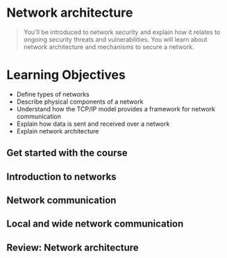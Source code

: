 # Network architecture
> You'll be introduced to network security and explain how it relates to ongoing security threats and vulnerabilities. You will learn about network architecture and mechanisms to secure a network.
# Learning Objectives
- Define types of networks
- Describe physical components of a network
- Understand how the TCP/IP model provides a framework for network communication
- Explain how data is sent and received over a network
- Explain network architecture
## Get started with the course
## Introduction to networks
## Network communication
## Local and wide network communication
## Review: Network architecture
